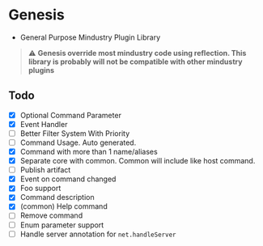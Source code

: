# Genesis

- General Purpose Mindustry Plugin Library

> :warning: **Genesis override most mindustry code using reflection. This library is probably will not be compatible
with other mindustry plugins**

## Todo

- [x] Optional Command Parameter
- [x] Event Handler
- [ ] Better Filter System With Priority
- [ ] Command Usage. Auto generated.
- [x] Command with more than 1 name/aliases
- [x] Separate core with common. Common will include like host command.
- [ ] Publish artifact
- [x] Event on command changed
- [x] Foo support
- [x] Command description
- [x] (common) Help command
- [ ] Remove command
- [ ] Enum parameter support
- [ ] Handle server annotation for `net.handleServer`